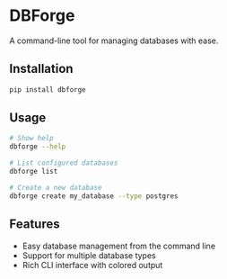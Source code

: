 # DBForge

A command-line tool for managing databases with ease.

## Installation

```bash
pip install dbforge
```

## Usage

```bash
# Show help
dbforge --help

# List configured databases
dbforge list

# Create a new database
dbforge create my_database --type postgres
```

## Features

- Easy database management from the command line
- Support for multiple database types
- Rich CLI interface with colored output 